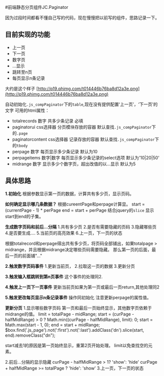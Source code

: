 #前端静态分页组件JC.Paginator

因为过段时间都看不懂自己写的代码，现在慢慢把以前写的组件，思路记录一下。

## 目前实现的功能 ##
- 上一页
- 下一页
- 数字页
- ...显示
- 跳转至n页
- 每页显示n条记录


大约是这个样子
[http://p19.qhimg.com/t014446b76ba8d12a3e.png](http://p19.qhimg.com/t014446b76ba8d12a3e.png)

自动初始化`.js_compPaginator`下的`table`,现在没有提供配置‘上一页’，‘下一页’的文字
可用的html属性：
- totalrecords       数字          共多少条记录           					必填
- paginatorui        css选择器     分页模块存放的容器     					默认查找`.js_compPaginator`下的`.page`
- paginatorcontent   css选择器     记录存放的容器          				默认查找`.js_compPaginator`下的`tbody`
- perpage            数字          每页显示多少条记录      				默认为10
- perpageitems       数字|数字     每页显示多少条记录的select选项		    默认为'10|20|50'
- midrange           数字          显示多少个数字页，超出改值的以...显示     默认为5


## 具体思路 ##
**1.初始化**
根据参数显示第一页的数据，计算共有多少页，显示页码。

**如何确定显示哪几条数据？**
根据cureentPage和perpage计算显。
start = (currentPage - 1) * perPage
end = start + perPage
结合jquery的`slice` 显示start到end的子集。

**生成数字页码和前后...分隔**
1.共有多少页
2.是否有需要隐藏的页码
3.隐藏哪些页
4.是否要生成....
5.当前页的高亮效果
6.上一页，下一页的状态

根据totalrecord和perpage得出共有多少页，将页码全部铺出，如果totalpage > midrange，并且根据midrange决定哪些页码需要隐藏。
那么第一页的后面，最后一页的前面铺"..."

**2.触发数字页码事件**
1.更新当前页，
2.拉取这一页的数据
3.更新分页

**3.触发输入框跳转到第n页事件**
这个事件的处理同2.

**4.触发上一页下一页事件**
更新当前页如果为第一页或最后一页return,其他处理同2

**5.触发更改每页显示n条记录事件**
操作同初始化
注意更新perpage的属性值。

**更新分页**
1.显示哪些数字页码
第一页和最后一页始终显示，其他数字页依赖于midrange的值。
	limit = totalPage - midRange;
    start = (curPage - halfMidRange) > 0 ? Math.min((curPage - halfMidRange), limit): 0;
    start = Math.max(start - 1, 0); 
    end = start + midRange;
    $box.find('.js_page').not(':first').not(':last').addClass('dn').slice(start, end).removeClass("dn");

start减去1的原因是第一页始终显示，重第2页开始处理。
limit以免查找空的元素。

2.前后...分隔的显示隐藏
	curPage - halfMidRange > 1? 'show': 'hide'
	curPage + halfMidRange >= totalPage ? 'hide': 'show'
3.上一页，下一页的状态

